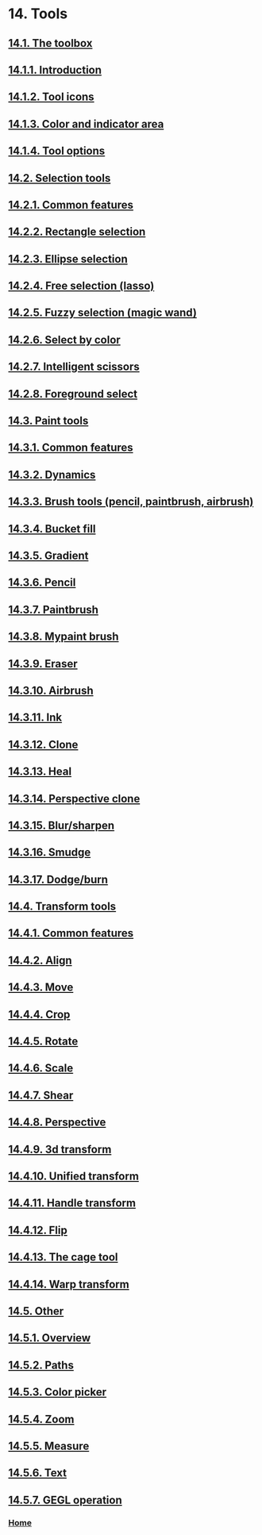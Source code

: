 # 14. Tools

## [14.1. The toolbox](./14-01-00-the-toolbox.md)
## [14.1.1. Introduction](./14-01-01-introduction.md)
## [14.1.2. Tool icons](./14-01-02-tool-icons.md)
## [14.1.3. Color and indicator area](./14-01-03-color-and-indicator-area.md)
## [14.1.4. Tool options](./14-01-04-tool-options.md)
## [14.2. Selection tools](./14-02-00-selection-tools.md)
## [14.2.1. Common features](./14-02-01-common-features.md)
## [14.2.2. Rectangle selection](./14-02-02-rectangle-selection.md)
## [14.2.3. Ellipse selection](./14-02-03-ellipse-selection.md)
## [14.2.4. Free selection (lasso)](./14-02-04-free-selection-lasso.md)
## [14.2.5. Fuzzy selection (magic wand)](./14-02-05-fuzzy-selection-magic-wand.md)
## [14.2.6. Select by color](./14-02-06-select-by-color.md)
## [14.2.7. Intelligent scissors](./14-02-07-intelligent-scissors.md)
## [14.2.8. Foreground select](./14-02-08-foreground-select.md)
## [14.3. Paint tools](./14-03-00-paint-tools.md)
## [14.3.1. Common features](./14-03-01-common-features.md)
## [14.3.2. Dynamics](./14-03-02-dynamics.md)
## [14.3.3. Brush tools (pencil, paintbrush, airbrush)](./14-03-03-brush-tools-pencil-paintbrush-airbrush.md)
## [14.3.4. Bucket fill](./14-03-04-bucket-fill.md)
## [14.3.5. Gradient](./14-03-05-gradient.md)
## [14.3.6. Pencil](./14-03-06-pencil.md)
## [14.3.7. Paintbrush](./14-03-07-paintbrush.md)
## [14.3.8. Mypaint brush](./14-03-08-mypaint-brush.md)
## [14.3.9. Eraser](./14-03-09-eraser.md)
## [14.3.10. Airbrush](./14-03-10-airbrush.md)
## [14.3.11. Ink](./14-03-11-ink.md)
## [14.3.12. Clone](./14-03-12-clone.md)
## [14.3.13. Heal](./14-03-13-heal.md)
## [14.3.14. Perspective clone](./14-03-14-perspective-clone.md)
## [14.3.15. Blur/sharpen](./14-03-15-blur-sharpen.md)
## [14.3.16. Smudge](./14-03-16-smudge.md)
## [14.3.17. Dodge/burn](./14-03-17-dodge-burn.md)
## [14.4. Transform tools](./14-04-00-transform-tools.md)
## [14.4.1. Common features](./14-04-01-common-features.md)
## [14.4.2. Align](./14-04-02-align.md)
## [14.4.3. Move](./14-04-03-move.md)
## [14.4.4. Crop](./14-04-04-crop.md)
## [14.4.5. Rotate](./14-04-05-rotate.md)
## [14.4.6. Scale](./14-04-06-scale.md)
## [14.4.7. Shear](./14-04-07-shear.md)
## [14.4.8. Perspective](./14-04-08-perspective.md)
## [14.4.9. 3d transform](./14-04-09-3d-transform.md)
## [14.4.10. Unified transform](./14-04-10-unified-transform.md)
## [14.4.11. Handle transform](./14-04-11-handle-transform.md)
## [14.4.12. Flip](./14-04-12-flip.md)
## [14.4.13. The cage tool](./14-04-13-the-cage-tool.md)
## [14.4.14. Warp transform](./14-04-14-warp-transform.md)
## [14.5. Other](./14-05-00-other.md)
## [14.5.1. Overview](./14-05-01-overview.md)
## [14.5.2. Paths](./14-05-02-paths.md)
## [14.5.3. Color picker](./14-05-03-color-picker.md)
## [14.5.4. Zoom](./14-05-04-zoom.md)
## [14.5.5. Measure](./14-05-05-measure.md)
## [14.5.6. Text](./14-05-06-text.md)
## [14.5.7. GEGL operation](./14-05-07-gegl-operation.md)

### [Home](./00-home.md)
